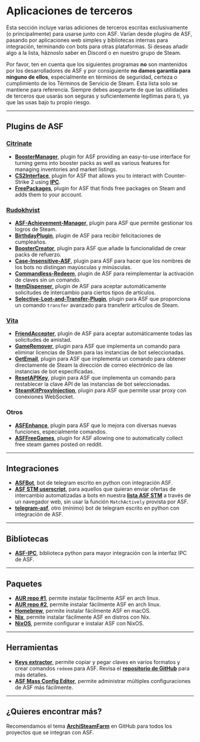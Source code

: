 # Aplicaciones de terceros

Esta sección incluye varias adiciones de terceros escritas exclusivamente (o principalmente) para usarse junto con ASF. Varían desde plugins de ASF, pasando por aplicaciones web simples y bibliotecas internas para integración, terminando con bots para otras plataformas. Si deseas añadir algo a la lista, háznoslo saber en Discord o en nuestro grupo de Steam.

Por favor, ten en cuenta que los siguientes programas **no** son mantenidos por los desarrolladores de ASF y por consiguiente **no damos garantía para ninguno de ellos**, especialmente en términos de seguridad, certeza o cumplimiento de los Términos de Servicio de Steam. Esta lista solo se mantiene para referencia. Siempre debes asegurarte de que las utilidades de terceros que usarás son seguras y suficientemente legítimas para ti, ya que las usas bajo tu propio riesgo.

---

## Plugins de ASF

### **[Citrinate](https://github.com/Citrinate)**

- **[BoosterManager](https://github.com/Citrinate/BoosterManager)**, plugin for ASF providing an easy-to-use interface for turning gems into booster packs as well as various features for managing inventories and market listings.
- **[CS2Interface](https://github.com/Citrinate/CS2Interface)**, plugin for ASF that allows you to interact with Counter-Strike 2 using **[IPC](https://github.com/JustArchiNET/ArchiSteamFarm/wiki/IPC)**.
- **[FreePackages](https://github.com/Citrinate/FreePackages)**, plugin for ASF that finds free packages on Steam and adds them to your account.

### **[Rudokhvist](https://github.com/Rudokhvist)**

- **[ASF-Achievement-Manager](https://github.com/Rudokhvist/ASF-Achievement-Manager)**, plugin para ASF que permite gestionar los logros de Steam.
- **[BirthdayPlugin](https://github.com/Rudokhvist/BirthdayPlugin)**, plugin de ASF para recibir felicitaciones de cumpleaños.
- **[BoosterCreator](https://github.com/Rudokhvist/BoosterCreator)**, plugin para ASF que añade la funcionalidad de crear packs de refuerzo.
- **[Case-Insensitive-ASF](https://github.com/Rudokhvist/Case-Insensitive-ASF)**, plugin para ASF para hacer que los nombres de los bots no distingan mayúsculas y minúsculas.
- **[Commandless-Redeem](https://github.com/Rudokhvist/Commandless-Redeem)**, plugin de ASF para reimplementar la activación de claves sin un comando.
- **[ItemDispenser](https://github.com/Rudokhvist/ItemDispenser)**, plugin de ASF para aceptar automáticamente solicitudes de intercambio para ciertos tipos de artículos.
- **[Selective-Loot-and-Transfer-Plugin](https://github.com/Rudokhvist/Selective-Loot-and-Transfer-Plugin)**, plugin para ASF que proporciona un comando `transfer` avanzado para transferir artículos de Steam.

### **[Vita](https://github.com/ezhevita)**

- **[FriendAccepter](https://github.com/ezhevita/FriendAccepter)**, plugin de ASF para aceptar automáticamente todas las solicitudes de amistad.
- **[GameRemover](https://github.com/ezhevita/GameRemover)**, plugin para ASF que implementa un comando para eliminar licencias de Steam para las instancias de bot seleccionadas.
- **[GetEmail](https://github.com/ezhevita/GetEmail)**, plugin para ASF que implementa un comando para obtener directamente de Steam la dirección de correo electrónico de las instancias de bot especificadas.
- **[ResetAPIKey](https://github.com/ezhevita/ResetAPIKey)**, plugin para ASF que implementa un comando para restablecer la clave API de las instancias de bot seleccionadas.
- **[SteamKitProxyInjection](https://github.com/ezhevita/SteamKitProxyInjection)**, plugin para ASF que permite usar proxy con conexiones WebSocket.

### Otros

- **[ASFEnhance](https://github.com/chr233/ASFEnhance)**, plugin para ASF que lo mejora con diversas nuevas funciones, especialmente comandos.
- **[ASFFreeGames](https://github.com/maxisoft/ASFFreeGames)**, plugin for ASF allowing one to automatically collect free steam games posted on reddit.

---

## Integraciones

- **[ASFBot](https://github.com/dmcallejo/ASFBot)**, bot de telegram escrito en python con integración ASF.
- **[ASF STM userscript](https://greasyfork.org/en/scripts/404754-asf-stm)**, para aquellos que quieran enviar ofertas de intercambio automatizadas a bots en nuestra **[lista ASF STM](https://github.com/JustArchiNET/ArchiSteamFarm/wiki/ItemsMatcherPlugin-es-ES#publiclisting)** a través de un navegador web, sin usar la función `MatchActively` provista por ASF.
- **[telegram-asf](https://github.com/deluxghost/telegram-asf)**, otro (mínimo) bot de telegram escrito en python con integración de ASF.

---

## Bibliotecas

- **[ASF-IPC](https://github.com/deluxghost/ASF_IPC)**, biblioteca python para mayor integración con la interfaz IPC de ASF.

---

## Paquetes

- **[AUR repo #1](https://aur.archlinux.org/packages/asf)**, permite instalar fácilmente ASF en arch linux.
- **[AUR repo #2](https://aur.archlinux.org/packages/archisteamfarm-bin)**, permite instalar fácilmente ASF en arch linux.
- **[Homebrew](https://formulae.brew.sh/formula/archi-steam-farm)**, permite instalar fácilmente ASF en macOS.
- **[Nix](https://search.nixos.org/packages?channel=unstable&show=ArchiSteamFarm&from=0&size=50&sort=relevance&type=packages&query=ArchiSteamFarm)**, permite instalar fácilmente ASF en distros con Nix.
- **[NixOS](https://search.nixos.org/options?channel=unstable&from=0&size=50&sort=relevance&type=packages&query=ArchiSteamFarm)**, permite configurar e instalar ASF con NixOS.

---

## Herramientas

- **[Keys extractor](https://umaim.github.io/SKE)**, permite copiar y pegar claves en varios formatos y crear comandos `redeem` para ASF. Revisa el **[repositorio de GitHub](https://github.com/PixvIO/SKE)** para más detalles.
- **[ASF Mass Config Editor](https://github.com/genesix-eu/ASF_MCE)**, permite administrar múltiples configuraciones de ASF más fácilmente.

---

## ¿Quieres encontrar más?

Recomendamos el tema **[ArchiSteamFarm](https://github.com/topics/archisteamfarm)** en GitHub para todos los proyectos que se integran con ASF.